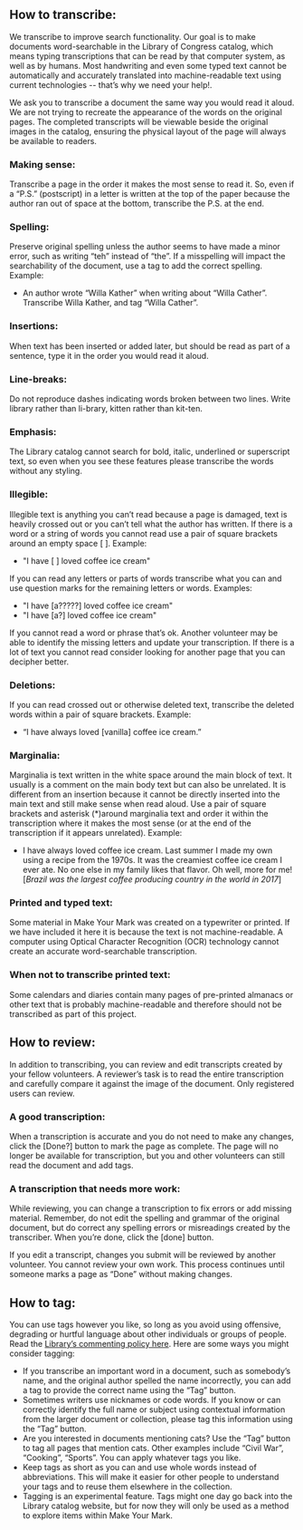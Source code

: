 ## How to transcribe:

We transcribe to improve search functionality. Our goal is to make documents word-searchable in the Library of Congress catalog, which means typing transcriptions that can be read by that computer system, as well as by humans. Most handwriting and even some typed text cannot be automatically and accurately translated into machine-readable text using current technologies -- that’s why we need your help!.

We ask you to transcribe a document the same way you would read it aloud. We are not trying to recreate the appearance of the words on the original pages. The completed transcripts will be viewable beside the original images in the catalog, ensuring the physical layout of the page will always be available to readers.

### Making sense: 

Transcribe a page in the order it makes the most sense to read it. So, even if a “P.S.” (postscript) in a letter is written at the top of the paper because the author ran out of space at the bottom, transcribe the P.S. at the end.

### Spelling: 

Preserve original spelling unless the author seems to have made a minor error, such as writing “teh” instead of “the”. If a misspelling will impact the searchability of the document, use a tag to add the correct spelling. Example:

- An author wrote “Willa Kather” when writing about “Willa Cather”. Transcribe Willa Kather, and tag “Willa Cather”.

### Insertions: 
When text has been inserted or added later, but should be read as part of a sentence, type it in the order you would read it aloud.

### Line-breaks: 

Do not reproduce dashes indicating words broken between two lines. Write library rather than li-brary, kitten rather than kit-ten.

### Emphasis: 

The Library catalog cannot search for bold, italic, underlined or superscript text, so even when you see these features please transcribe the words without any styling.

### Illegible: 

Illegible text is anything you can’t read because a page is damaged, text is heavily crossed out or you can’t tell what the author has written. If there is a word or a string of words you cannot read use a pair of square brackets around an empty space [ ]. Example:

- "I have [ ] loved coffee ice cream"

If you can read any letters or parts of words transcribe what you can and use question marks for the remaining letters or words. Examples:

-  "I have [a?????] loved coffee ice cream"
- "I have [a?] loved coffee ice cream"

If you cannot read a word or phrase that’s ok. Another volunteer may be able to identify the missing letters and update your transcription. If there is a lot of text you cannot read consider looking for another page that you can decipher better.

### Deletions: 

If you can read crossed out or otherwise deleted text, transcribe the deleted words within a pair of square brackets. Example:

- “I have always loved [vanilla] coffee ice cream.”

### Marginalia: 

Marginalia is text written in the white space around the main block of text. It usually is a comment on the main body text but can also be unrelated. It is different from an insertion because it cannot be directly inserted into the main text and still make sense when read aloud. Use a pair of square brackets and asterisk (\*)around marginalia text and order it within the transcription where it makes the most sense (or at the end of the transcription if it appears unrelated). Example:

- I have always loved coffee ice cream. Last summer I made my own using a recipe from the 1970s. It was the creamiest coffee ice cream I ever ate. No one else in my family likes that flavor. Oh well, more for me! [*Brazil was the largest coffee producing country in the world in 2017*]

### Printed and typed text: 

Some material in Make Your Mark was created on a typewriter or printed. If we have included it here it is because the text is not machine-readable. A computer using Optical Character Recognition (OCR) technology cannot create an accurate word-searchable transcription.

### When not to transcribe printed text: 

Some calendars and diaries contain many pages of pre-printed almanacs or other text that is probably machine-readable and therefore should not be transcribed as part of this project.

## How to review:

In addition to transcribing, you can review and edit transcripts created by your fellow volunteers. A reviewer’s task is to read the entire transcription and carefully compare it against the image of the document. Only registered users can review.

### A good transcription:

When a transcription is accurate and you do not need to make any changes, click the [Done?] button to mark the page as complete. The page will no longer be available for transcription, but you and other volunteers can still read the document and add tags.

### A transcription that needs more work:

While reviewing, you can change a transcription to fix errors or add missing material. Remember, do not edit the spelling and grammar of the original document, but do correct any spelling errors or misreadings created by the transcriber. When you’re done, click the [done] button.

If you edit a transcript, changes you submit will be reviewed by another volunteer. You cannot review your own work. This process continues until someone marks a page as “Done” without making changes.

## How to tag:

You can use tags however you like, so long as you avoid using offensive, degrading or hurtful language about other individuals or groups of people. Read the [Library’s commenting policy here](https://www.loc.gov/legal/comment-and-posting-policy/). Here are some ways you might consider tagging:

- If you transcribe an important word in a document, such as somebody’s name, and the original author spelled the name incorrectly, you can add a tag to provide the correct name using the “Tag” button.
- Sometimes writers use nicknames or code words. If you know or can correctly identify the full name or subject using contextual information from the larger document or collection, please tag this information using the “Tag” button.
- Are you interested in documents mentioning cats? Use the “Tag” button to tag all pages that mention cats. Other examples include “Civil War”, “Cooking”, “Sports”. You can apply whatever tags you like.
- Keep tags as short as you can and use whole words instead of abbreviations. This will make it easier for other people to understand your tags and to reuse them elsewhere in the collection.
- Tagging is an experimental feature. Tags might one day go back into the Library catalog website, but for now they will only be used as a method to explore items within Make Your Mark.


